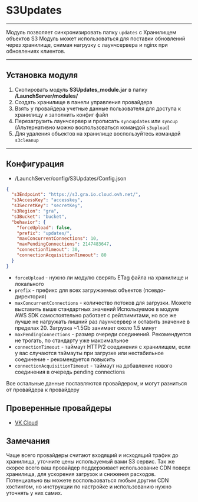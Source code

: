 # S3Updates

---
Модуль позволяет синхронизировать папку `updates` с Хранилищем объектов S3
Модуль может использоваться для поставки обновлений через хранилище, снимая нагрузку с лаунчсервера и nginx при обновлениях клиентов.

---
## Установка модуля

1. Скопировать модуль **S3Updates_module.jar** в папку **/LaunchServer/modules/**
2. Создать хранилище в панели управления провайдера
3. Взять у провайдера учетные данные пользователя для доступа к хранилищу и заполнить конфиг файл
4. Перезагрузить лаунчсервер и прописать `syncupdates` или `syncup` (Альтернативно можно воспользоваться командой `s3upload`)
5. Для удаления объектов на хранилище воспользуйтесь командой `s3cleanup`

---
## Конфигурация
* /LaunchServer/config/S3Updates/Config.json
```json
{
  "s3Endpoint": "https://s3.gra.io.cloud.ovh.net/",
  "s3AccessKey": "accesskey",
  "s3SecretKey": "secretKey",
  "s3Region": "gra",
  "s3Bucket": "bucket",
  "behavior": {
    "forceUpload": false,
    "prefix": "updates/",
    "maxConcurrentConnections": 10,
    "maxPendingConnections": 2147483647,
    "connectionTimeout": 30,
    "connectionAcquisitionTimeout": 80
  }
}
```
- `forceUpload` - нужно ли модулю сверять ETag файла на хранилище и локального
- `prefix` - префикс для всех загружаемых объектов (псевдо-директория)
- `maxConcurrentConnections` - количество потоков для загрузки. Можете выставить выше стандартных значений
Используемое в модуле AWS SDK самостоятельно работает с рейтлимитами, но все же лучше не нагружать 
лишний раз лаунчсервер и оставить значение в пределах 20. Загрузка ~1.5Gb занимает около 1.5 минут
- `maxPendingConnections` - размер очереди соединений. Рекомендуется не трогать, по стандарту уже максимальное
- `connectionTimeout` - таймаут HTTP/2 соединения с хранилищем, если у вас случаются таймауты при загрузке или 
нестабильное соединение - рекомендуется повысить
- `connectionAcquisitionTimeout` - таймаут на добавление нового соединения в очередь pending connections

Все остальные данные поставляются провайдером, и могут разниться от провайдера к провайдеру

## Проверенные провайдеры
- [VK Cloud](https://mcs.mail.ru/docs/ru/base/s3/intro#)

## Замечания
Чаще всего провайдеры считают входящий и исходящий трафик до хранилища, уточните цены используемый вами S3 сервис. Так же скорее всего
ваш провайдер поддерживает использование CDN поверх хранилища, для ускорения загрузок и снижения расходов. 
Потенциально вы можете воспользоваться любым другим CDN хостингом, но инструкции по настройке и использованию нужно уточнять у них самих.